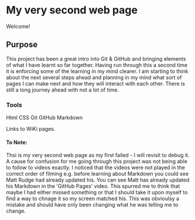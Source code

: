 # My very second web page

Welcome!

## Purpose

This project has been a great intro into Git & GitHub and bringing elements of what I have learnt so far together.
Having run through this a second time it is enforcing some of the learning in my mind clearer.
I am starting to think about the next several steps ahead and planning in my mind what sort of pages I can make next and how they will interact with each other.
There is still a long journey ahead with not a lot of time.

### Tools

Html
CSS
Git
GitHub
Markdown

Links to WiKi pages.

#### To Note:

Thsi is my very second web page as my first failed - I will revisit to debug it.
A cause for confusion for me going through this project was not being able to follow to videos exactly.
I noticed that the videos were not played in the correct order of filming e.g. before learning about Markdown you could see Matt Rudge had already updated his.
You can see Matt has already updated his Markdown in the 'GitHub Pages' video. 
This spurred me to think that maybe I had either missed something or that I should take it upon myself to find a way to chnage it so my screen matched his. This was obvioulsy a mistake and should have only been changing what he was telling me to change.
